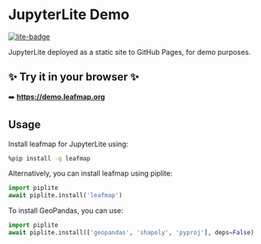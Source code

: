 # JupyterLite Demo

[![lite-badge](https://jupyterlite.rtfd.io/en/latest/_static/badge.svg)](https://demo.leafmap.org)

JupyterLite deployed as a static site to GitHub Pages, for demo purposes.

## ✨ Try it in your browser ✨

➡️ **https://demo.leafmap.org**

## Usage

Install leafmap for JupyterLite using:

```bash
%pip install -q leafmap
```

Alternatively, you can install leafmap using piplite:

```python
import piplite
await piplite.install('leafmap')
```

To install GeoPandas, you can use:

```python
import piplite
await piplite.install(['geopandas', 'shapely', 'pyproj'], deps=False)
```
